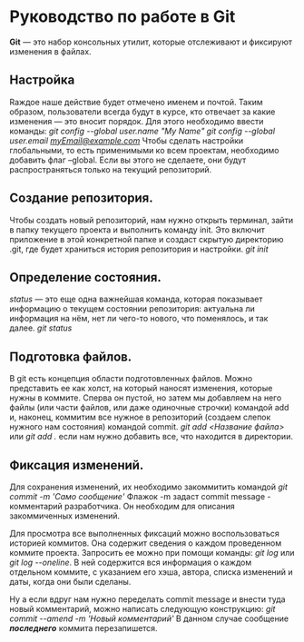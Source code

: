 # Руководство по работе в Git
**Git** — это набор консольных утилит, которые отслеживают и фиксируют изменения в файлах.

## Настройка
Rаждое наше действие будет отмечено именем и почтой. Таким образом, пользователи всегда будут в курсе, кто отвечает за какие изменения — это вносит порядок. Для этого необходимо ввести команды:
*git config --global user.name "My Name"*
*git config --global user.email myEmail@example.com*
Чтобы сделать настройки глобальными, то есть применимыми ко всем проектам, необходимо добавить флаг –global. Если вы этого не сделаете, они будут распространяться только на текущий репозиторий.

## Создание репозитория.
Чтобы создать новый репозиторий, нам нужно открыть терминал, зайти в папку текущего проекта и выполнить команду init. Это включит приложение в этой конкретной папке и создаст скрытую директорию .git, где будет храниться история репозитория и настройки. *git init*

## Определение состояния.
*status* — это еще одна важнейшая команда, которая показывает информацию о текущем состоянии репозитория: актуальна ли информация на нём, нет ли чего-то нового, что поменялось, и так далее. *git status*

## Подготовка файлов.
В git есть концепция области подготовленных файлов. Можно представить ее как холст, на который наносят изменения, которые нужны в коммите. Сперва он пустой, но затем мы добавляем на него файлы (или части файлов, или даже одиночные строчки) командой add и, наконец, коммитим все нужное в репозиторий (создаем слепок нужного нам состояния) командой commit. *git add <Название файла>* или *git add .* если нам нужно добавить все, что находится в директории. 

## Фиксация изменений.
Для сохранения изменений, их необходимо закоммитить командой *git commit -m  'Само сообщение'*
Флажок -m задаст commit message - комментарий разработчика. Он необходим для описания закоммиченных изменений.

Для просмотра все выполненных фиксаций можно воспользоваться историей коммитов. Она содержит сведения о каждом проведенном коммите проекта. Запросить ее можно при помощи команды: *git log* или *git log --oneline*.
В ней содержится вся информация о каждом отдельном коммите, с указанием его хэша, автора, списка изменений и даты, когда они были сделаны.

Ну а если вдруг нам нужно переделать commit message и внести туда новый комментарий, можно написать следующую конструкцию: *git commit --amend -m 'Новый комментарий'* В данном случае сообщение ***последнего*** коммита перезапишется.